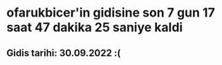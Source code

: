 # ofarukbicer'in gidisine son 7 gun 17 saat 47 dakika 25 saniye kaldi

## Gidis tarihi: 30.09.2022 :(